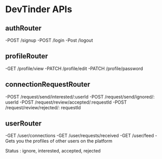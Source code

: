 # DevTinder APIs

## authRouter
 -POST /signup
 -POST /login
 -Post /logout


 ## profileRouter
 -GET /profile/view
 -PATCH /profile/edit
 -PATCH /profile/password


## connectionRequestRouter
 -POST /request/send/interested/:userId
 -POST /request/send/ignored/: userId
 -POST /request/review/accepted/:requestId
 -POST /request/review/rejected/: requestId

## userRouter
 -GET /user/connections
 -GET /user/requests/received
 -GET /user/feed - Gets you the profiles of other users on the platform


 Status : ignore, interested, accepted, rejected